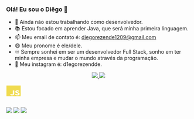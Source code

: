 ### Olá! Eu sou o Diêgo 👾

- 🔭 Ainda não estou trabalhando como desenvolvedor.
- 📚 Estou focado em aprender Java, que será minha primeira linguagem.
- 📫 Meu email de contato é: diegorezende1209@gmail.com
- 😄 Meu pronome é ele/dele.
- ♾️ Sempre sonhei em ser um desenvolvedor Full Stack, sonho em ter minha empresa e mudar o mundo através da programação.
- 📱 Meu instagram é: d1egorezendde.

<div align="center">
  <a href="https://github.com/diegorezendeb">
  <img height="180em" src="https://github-readme-stats.vercel.app/api?username=diegorezendeb&show_icons=true&theme=radical&include_all_commits=true&count_private=true"/>
  <img height="180em" src="https://github-readme-stats.vercel.app/api/top-langs/?username=diegorezendeb&layout=compact&langs_count=7&theme=radical"/>
</div>
  
  <div style="display: inline_block"><br>
  <img align="center" alt="Rafa-Js" height="30" width="40" src="https://raw.githubusercontent.com/devicons/devicon/master/icons/javascript/javascript-plain.svg">
  </div>
    
  ##
  
  
  <div> 
  <a href="https://www.instagram.com/sukunafps/"_blank"><img src="https://img.shields.io/badge/-Instagram-%23E4405F?style=for-the-badge&logo=instagram&logoColor=white" target="_blank"></a>
 	<a href="https://www.twitch.tv/sukunag0d" target="_blank"><img src="https://img.shields.io/badge/Twitch-9146FF?style=for-the-badge&logo=twitch&logoColor=white" target="_blank"></a> 
  <a href="https://www.linkedin.com/in/di%C3%AAgo-rezende-02b295211/" target="_blank"><img src="https://img.shields.io/badge/-LinkedIn-%230077B5?style=for-the-badge&logo=linkedin&logoColor=white" target="_blank"></a> 
 
</div>
